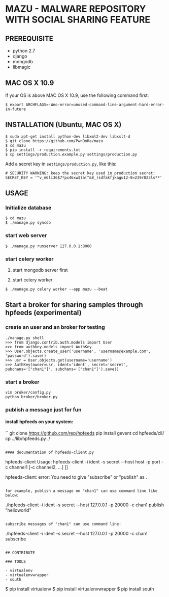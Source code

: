 # MAZU - MALWARE REPOSITORY WITH SOCIAL SHARING FEATURE

## PREREQUISITE

- python 2.7
- django
- mongodb
- libmagic

## MAC OS X 10.9

If your OS is above MAC OS X 10.9, use the following command first:

```
$ export ARCHFLAGS=-Wno-error=unused-command-line-argument-hard-error-in-future
```

## INSTALLATION (Ubuntu, MAC OS X)

```
$ sudo apt-get install python-dev libxml2-dev libxslt-d
$ git clone https://github.com/PwnDoRa/mazu
$ cd mazu
$ pip install -r requirements.txt
$ cp settings/production.example.py settings/production.py
```

Add a secret key in `settings/production.py`, like this:

```
# SECURITY WARNING: keep the secret key used in production secret!
SECRET_KEY = '^v_m6li36$7*px46xw$)a(^&8_)sdfakfjkagu12-8=239r823ls**'
```

## USAGE

### Initialize database

```
$ cd mazu
$ ./manage.py syncdb
```

### start web server

```
$ ./manage.py runserver 127.0.0.1:8000
```

### start celery worker

1. start mongodb server first

2. start celery worker 

```
$ ./manage.py celery worker --app mazu --beat
```

## Start a broker for sharing samples through hpfeeds (experimental)

### create an user and an broker for testing

```
./manage.py shell
>>> from django.contrib.auth.models import User
>>> from authkey.models import AuthKey
>>> User.objects.create_user('username', 'username@example.com', 'password').save()
>>> usr = User.objects.get(username='username')
>>> AuthKey(owner=usr, ident='ident', secret='secret', pubchans='["chan1"]', subchans='["chan1"]').save()
```

### start a broker

```
vim broker/config.py
python broker/broker.py
```

### publish a message just for fun

#### install hpfeeds on your system:

``
git clone https://github.com/rep/hpfeeds
pip install gevent
cd hpfeeds/cli/
cp ../lib/hpfeeds.py ./
```

#### documentation of hpfeeds-client.py

```
hpfeeds-client
Usage: hpfeeds-client -i ident -s secret --host host -p port -c channel1 [-c channel2, ...] <action> [<data>]

hpfeeds-client: error: You need to give "subscribe" or "publish" as <action>.
```

for example, publish a message on "chan1" can use command line like below:

```
./hpfeeds-client -i ident -s secret --host 127.0.0.1 -p 20000 -c chan1 publish "helloworld"
```

subscribe messages of "chan1" can use command line:

```
./hpfeeds-client -i ident -s secret --host 127.0.0.1 -p 20000 -c chan1 subscribe
```

## CONTRIBUTE

### TOOLS

- virtualenv
- virtualenvwrapper
- south

```
$ pip install virtualenv
$ pip install virtualenvwrapper
$ pip install south
```

